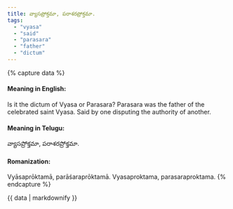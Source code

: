 ```yaml
---
title: వ్యాసప్రోక్తమా, పరాశరప్రోక్తమా.
tags:
  - "vyasa"
  - "said"
  - "parasara"
  - "father"
  - "dictum"
---
```


{% capture data %}
#### Meaning in English:
Is it the dictum of Vyasa or Parasara?
Parasara was the father of the celebrated saint Vyasa.
Said by one disputing the authority of another.

#### Meaning in Telugu:
వ్యాసప్రోక్తమా, పరాశరప్రోక్తమా.

#### Romanization:
Vyāsaprōktamā, parāśaraprōktamā.
Vyasaproktama, parasaraproktama.
{% endcapture %}

{{ data | markdownify }}

